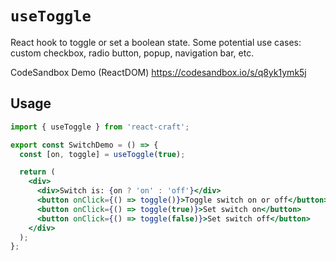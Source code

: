 # `useToggle`

React hook to toggle or set a boolean state. 
Some potential use cases: custom checkbox, radio button, popup, navigation bar, etc.

CodeSandbox Demo (ReactDOM) https://codesandbox.io/s/q8yk1ymk5j

## Usage

```jsx
import { useToggle } from 'react-craft';

export const SwitchDemo = () => {
  const [on, toggle] = useToggle(true);

  return (
    <div>
      <div>Switch is: {on ? 'on' : 'off'}</div>
      <button onClick={() => toggle()}>Toggle switch on or off</button>
      <button onClick={() => toggle(true)}>Set switch on</button>
      <button onClick={() => toggle(false)}>Set switch off</button>
    </div>
  );
};
```
